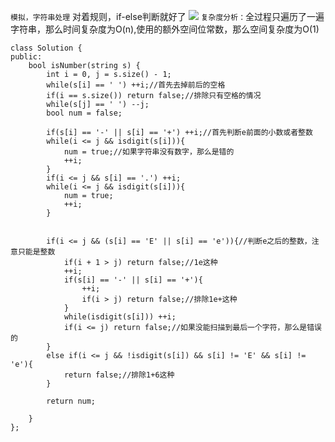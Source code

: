 `模拟，字符串处理`
对着规则，if-else判断就好了
![](https://img2022.cnblogs.com/blog/1743182/202201/1743182-20220127120554071-1499306021.png)
`复杂度分析：`全过程只遍历了一遍字符串，那么时间复杂度为O(n),使用的额外空间位常数，那么空间复杂度为O(1)

````
class Solution {
public:
    bool isNumber(string s) {
        int i = 0, j = s.size() - 1;
        while(s[i] == ' ') ++i;//首先去掉前后的空格
        if(i == s.size()) return false;//排除只有空格的情况
        while(s[j] == ' ') --j;
        bool num = false;

        if(s[i] == '-' || s[i] == '+') ++i;//首先判断e前面的小数或者整数
        while(i <= j && isdigit(s[i])){
            num = true;//如果字符串没有数字，那么是错的
            ++i;
        } 
        if(i <= j && s[i] == '.') ++i;
        while(i <= j && isdigit(s[i])){
            num = true;
            ++i;
        } 


        if(i <= j && (s[i] == 'E' || s[i] == 'e')){//判断e之后的整数，注意只能是整数
            if(i + 1 > j) return false;//1e这种
            ++i;
            if(s[i] == '-' || s[i] == '+'){
                ++i;
                if(i > j) return false;//排除1e+这种
            }
            while(isdigit(s[i])) ++i;
            if(i <= j) return false;//如果没能扫描到最后一个字符，那么是错误的
        } 
        else if(i <= j && !isdigit(s[i]) && s[i] != 'E' && s[i] != 'e'){
            return false;//排除1+6这种
        } 

        return num;
        
    }
};
````

#  
